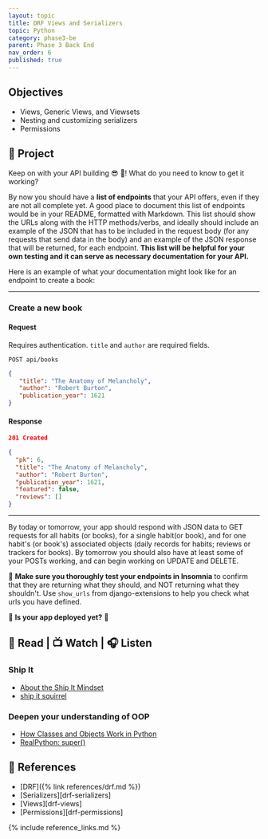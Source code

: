 ```yaml
---
layout: topic
title: DRF Views and Serializers
topic: Python
category: phase3-be
parent: Phase 3 Back End
nav_order: 6
published: true
---
```


## Objectives

- Views, Generic Views, and Viewsets
- Nesting and customizing serializers
- Permissions

## 🎯 Project

Keep on with your API building 😎 💪! What do you need to know to get it working?

By now you should have a **list of endpoints** that your API offers, even if they are not all complete yet. A good place to document this list of endpoints would be in your README, formatted with Markdown. This list should show the URLs along with the HTTP methods/verbs, and ideally should include an example of the JSON that has to be included in the request body (for any requests that send data in the body) and an example of the JSON response that will be returned, for each endpoint. **This list will be helpful for your own testing and it can serve as necessary documentation for your API.**

Here is an example of what your documentation might look like for an endpoint to create a book:

___

### Create a new book

#### Request

Requires authentication. `title` and `author` are required fields.

`POST api/books`



```json
{
   "title": "The Anatomy of Melancholy",
   "author": "Robert Burton",
   "publication_year": 1621
}
```

#### Response

```json
201 Created

{
  "pk": 6,
  "title": "The Anatomy of Melancholy",
  "author": "Robert Burton",
  "publication_year": 1621,
  "featured": false,
  "reviews": []
}

```

___

By today or tomorrow, your app should respond with JSON data to GET requests for all habits (or books), for a single habit(or book), and for one habit's (or book's) associated objects (daily records for habits; reviews or trackers for books). By tomorrow you should also have at least some of your POSTs working, and can begin working on UPDATE and DELETE.

💁 **Make sure you thoroughly test your endpoints in Insomnia** to confirm that they are returning what they should, and NOT returning what they shouldn't. Use `show_urls` from django-extensions to help you check what urls you have defined.

👀 **Is your app deployed yet?**  🚀

## 📖 Read | 📺 Watch | 🎧 Listen

### Ship It

- [About the Ship It Mindset](https://excid3.com/blog/finishing-is-all-that-matters)
- [ship it squirrel](https://shipitsquirrel.github.io/)

### Deepen your understanding of OOP

- [How Classes and Objects Work in Python](https://earthly.dev/blog/how-cls-obj-work-python/)
- [RealPython: super()](https://realpython.com/python-super/)

## 🔖 References

- [DRF]({% link references/drf.md %})
- [Serializers][drf-serializers]
- [Views][drf-views]
- [Permissions][drf-permissions]

{% include reference_links.md %}
